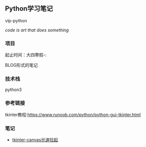 ## Python学习笔记

vlp-python

_code is art that does something_

### 项目

起止时间：大四寒假-:

BLOG形式的笔记

### 技术栈

python3

### 参考链接

tkinter教程:https://www.runoob.com/python/python-gui-tkinter.html

### 笔记

* [tkinter-canvas光速捡起](./notes/tkinterQuackStart.md)
